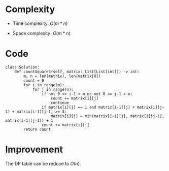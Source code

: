 # Complexity
- Time complexity:
    $O(m*n)$

- Space complexity:
    $O(m*n)$

# Code
```python3 []
class Solution:
    def countSquares(self, matrix: List[List[int]]) -> int:
        m, n = len(matrix), len(matrix[0])
        count = 0
        for i in range(m):
            for j in range(n):
                if not 0 <= i-1 < m or not 0 <= j-1 < n:
                    count += matrix[i][j]
                    continue
                if matrix[i][j] == 1 and matrix[i-1][j] + matrix[i][j-1] + matrix[i-1][j-1] >= 3:
                    matrix[i][j] = min(matrix[i-1][j], matrix[i][j-1], matrix[i-1][j-1]) + 1
                count += matrix[i][j]
        return count
```

# Improvement
The DP table can be reduce to $O(n)$.